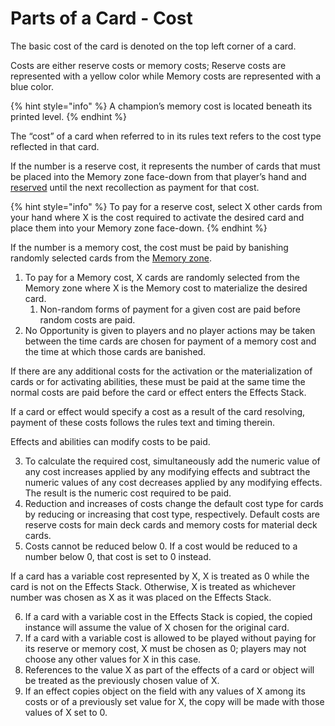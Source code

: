 # Parts of a Card - Cost

The basic cost of the card is denoted on the top left corner of a card.&#x20;

Costs are either reserve costs or memory costs; Reserve costs are represented with a yellow color while Memory costs are represented with a blue color.&#x20;

{% hint style="info" %}
A champion’s memory cost is located beneath its printed level.
{% endhint %}

The “cost” of a card when referred to in its rules text refers to the cost type reflected in that card.

If the number is a reserve cost, it represents the number of cards that must be placed into the Memory zone face-down from that player’s hand and [reserved](../../glossary/game-terms.md#reserve) until the next recollection as payment for that cost.&#x20;

{% hint style="info" %}
To pay for a reserve cost, select X other cards from your hand where X is the cost required to activate the desired card and place them into your Memory zone face-down.
{% endhint %}

If the number is a memory cost, the cost must be paid by banishing randomly selected cards from the [Memory zone](../../game-mechanics/game-mechanics-game-zones/game-zones-memory.md).

1. To pay for a Memory cost, X cards are randomly selected from the Memory zone where X is the Memory cost to materialize the desired card.&#x20;
   1. Non-random forms of payment for a given cost are paid before random costs are paid.
2. No Opportunity is given to players and no player actions may be taken between the time cards are chosen for payment of a memory cost and the time at which those cards are banished.

If there are any additional costs for the activation or the materialization of cards or for activating abilities, these must be paid at the same time the normal costs are paid before the card or effect enters the Effects Stack.

If a card or effect would specify a cost as a result of the card resolving, payment of these costs follows the rules text and timing therein.

Effects and abilities can modify costs to be paid.&#x20;

3. To calculate the required cost, simultaneously add the numeric value of any cost increases applied by any modifying effects and subtract the numeric values of any cost decreases applied by any modifying effects. The result is the numeric cost required to be paid.
4. Reduction and increases of costs change the default cost type for cards by reducing or increasing that cost type, respectively. Default costs are reserve costs for main deck cards and memory costs for material deck cards.
5. Costs cannot be reduced below 0. If a cost would be reduced to a number below 0, that cost is set to 0 instead.

If a card has a variable cost represented by X, X is treated as 0 while the card is not on the Effects Stack. Otherwise, X is treated as whichever number was chosen as X as it was placed on the Effects Stack.

6. If a card with a variable cost in the Effects Stack is copied, the copied instance will assume the value of X chosen for the original card.
7. If a card with a variable cost is allowed to be played without paying for its reserve or memory cost, X must be chosen as 0; players may not choose any other values for X in this case.
8. References to the value X as part of the effects of a card or object will be treated as the previously chosen value of X.
9. If an effect copies object on the field with any values of X among its costs or of a previously set value for X, the copy will be made with those values of X set to 0.
